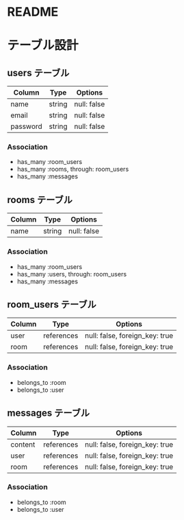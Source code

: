 # README

# テーブル設計

## users テーブル

| Column   | Type   | Options     |
|----------|--------|-------------|
| name     | string | null: false |
| email    | string | null: false |
| password | string | null: false |

### Association

- has_many :room_users
- has_many :rooms, through: room_users
- has_many :messages 

## rooms テーブル

| Column | Type   | Options     |
|--------|--------|-------------|
| name   | string | null: false |

### Association

- has_many :room_users
- has_many :users, through: room_users
- has_many :messages

## room_users テーブル

| Column | Type       | Options                        |
|--------|------------|--------------------------------|
| user   | references | null: false, foreign_key: true |
| room   | references | null: false, foreign_key: true |

### Association

- belongs_to :room
- belongs_to :user

## messages テーブル

| Column    | Type       | Options                        |
|-----------|------------|--------------------------------|
| content   | references | null: false, foreign_key: true |
| user      | references | null: false, foreign_key: true |
| room      | references | null: false, foreign_key: true |

### Association

- belongs_to :room
- belongs_to :user

